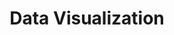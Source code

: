---
# This topic lives at
# https://digital.gov/topics/data-visualization

slug: "data-visualization"

# Topic Title
title: "Data Visualization"

# description — keep it short and clear
summary: ""

aliases:
  - /topics/infographic/

# Weight
weight: 1

# For more information on managing topics,
# see https://github.com/GSA/digitalgov.gov/wiki
---